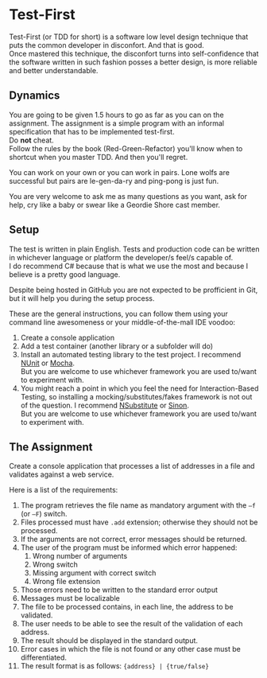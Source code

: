 # Test-First

Test-First (or TDD for short) is a software low level design technique that puts the common developer in disconfort. And that is good.
<br/>Once mastered this technique, the disconfort turns into self-confidence that the software written in such fashion posses a better design, is more reliable and better understandable. 

## Dynamics
You are going to be given 1.5 hours to go as far as you can on the assignment.
The assignment is a simple program with an informal specification that has to be implemented test-first.
<br/>Do **not** cheat.
<br/>Follow the rules by the book (Red-Green-Refactor) you'll know when to shortcut when you master TDD. And then you'll regret.

You can work on your own or you can work in pairs. Lone wolfs are successful but pairs are le-gen-da-ry and ping-pong is just fun.

You are very welcome to ask me as many questions as you want, ask for help, cry like a baby or swear like a Geordie Shore cast member.

## Setup

The test is written in plain English. Tests and production code can be written in whichever language or platform the developer/s feel/s capable of.
<br/>I do recommend C# because that is what we use the most and because I believe is a pretty good language.

Despite being hosted in GitHub you are not expected to be profficient in Git, but it will help you during the setup process.

These are the general instructions, you can follow them using your command line awesomeness or your middle-of-the-mall IDE voodoo:

1. Create a console application
1. Add a test container (another library or a subfolder will do)
1. Install an automated testing library to the test project. I recommend [NUnit](http://www.nuget.org/packages/NUnit) or [Mocha](https://mochajs.org/).
<br/>But you are welcome to use whichever framework you are used to/want to experiment with.
1. You might reach a point in which you feel the need for  Interaction-Based Testing, so installing a mocking/substitutes/fakes framework is not out of the question. I recommend [NSubstitute](http://www.nuget.org/packages/NSubstitute/) or [Sinon](https://sinonjs.org/).
<br/>But you are welcome to use whichever framework you are used to/want to experiment with.

## The Assignment

Create a console application that processes a list of addresses in a file and validates against a web service.

Here is a list of the requirements:

1. The program retrieves the file name as mandatory argument with the `–f` (or `–F`) switch.
1. Files processed must have `.add` extension; otherwise they should not be processed.
1. If the arguments are not correct, error messages should be returned.
1. The user of the program must be informed which error happened:
   1. Wrong number of arguments
   1. Wrong switch
   1. Missing argument with correct switch
   1. Wrong file extension
1. Those errors need to be written to the standard error output
1. Messages must be localizable
1. The file to be processed contains, in each line, the address to be validated.
1. The user needs to be able to see the result of the validation of each address.
1. The result should be displayed in the standard output.
1. Error cases in which the file is not found or any other case must be differentiated.
1. The result format is as follows: `{address} | {true/false}`
